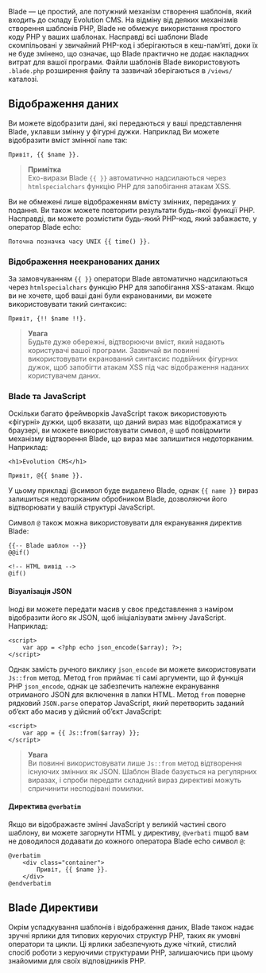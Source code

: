 Blade — це простий, але потужний механізм створення шаблонів, який входить до складу Evolution CMS. На відміну від деяких механізмів створення шаблонів PHP, Blade не обмежує використання простого коду PHP у ваших шаблонах. Насправді всі шаблони Blade скомпільовані у звичайний PHP-код і зберігаються в кеш-пам’яті, доки їх не буде змінено, що означає, що Blade практично не додає накладних витрат для вашої програми. Файли шаблонів Blade використовують `.blade.php` розширення файлу та зазвичай зберігаються в `/views/` каталозі.

## Відображення даних

Ви можете відобразити дані, які передаються у ваші представлення Blade, уклавши змінну у фігурні дужки. Наприклад Ви можете відобразити вміст змінної `name` так:

```blade
Привіт, {{ $name }}.
```

> **Примітка**  
> Ехо-вирази Blade `{{ }}` автоматично надсилаються через `htmlspecialchars` функцію PHP для запобігання атакам XSS.

Ви не обмежені лише відображенням вмісту змінних, переданих у подання. Ви також можете повторити результати будь-якої функції PHP. Насправді, ви можете розмістити будь-який PHP-код, який забажаєте, у оператор Blade echo:

```blade
Поточна позначка часу UNIX {{ time() }}.
```

### Відображення неекранованих даних

За замовчуванням `{{ }}` оператори Blade автоматично надсилаються через `htmlspecialchars` функцію PHP для запобігання XSS-атакам. Якщо ви не хочете, щоб ваші дані були екранованими, ви можете використовувати такий синтаксис:

```blade
Привіт, {!! $name !!}.
```

> **Увага**  
> Будьте дуже обережні, відтворюючи вміст, який надають користувачі вашої програми. Зазвичай ви повинні використовувати екранований синтаксис подвійних фігурних дужок, щоб запобігти атакам XSS під час відображення наданих користувачем даних.

### Blade та JavaScript

Оскільки багато фреймворків JavaScript також використовують «фігурні» дужки, щоб вказати, що даний вираз має відображатися у браузері, ви можете використовувати символ, `@` щоб повідомити механізму відтворення Blade, що вираз має залишитися недоторканим. Наприклад:

```blade
<h1>Evolution CMS</h1>

Привіт, @{{ $name }}.
```

У цьому прикладі @символ буде видалено Blade, однак `{{ name }}` вираз залишиться недоторканим обробником Blade, дозволяючи його відтворювати у вашій структурі JavaScript.

Символ `@` також можна використовувати для екранування директив Blade:

```blade
{{-- Blade шаблон --}}
@@if()

<!-- HTML вивід -->
@if()
```

#### Візуалізація JSON

Іноді ви можете передати масив у своє представлення з наміром відобразити його як JSON, щоб ініціалізувати змінну JavaScript. Наприклад:

```blade
<script>
    var app = <?php echo json_encode($array); ?>;
</script>
```

Однак замість ручного виклику `json_encode` ви можете використовувати `Js::from` метод. Метод `from` приймає ті самі аргументи, що й функція PHP `json_encode`, однак це забезпечить належне екранування отриманого JSON для включення в лапки HTML. Метод `from` поверне рядковий `JSON.parse` оператор JavaScript, який перетворить заданий об’єкт або масив у дійсний об’єкт JavaScript:

```blade
<script>
    var app = {{ Js::from($array) }};
</script>
```

> **Увага**  
> Ви повинні використовувати лише `Js::from` метод відтворення існуючих змінних як JSON. Шаблон Blade базується на регулярних виразах, і спроби передати складний вираз директиві можуть спричинити несподівані помилки.

#### Директива `@verbatim`

Якщо ви відображаєте змінні JavaScript у великій частині свого шаблону, ви можете загорнути HTML у директиву, `@verbati` mщоб вам не доводилося додавати до кожного оператора Blade echo символ `@`:

```blade
@verbatim
    <div class="container">
        Привіт, {{ $name }}.
    </div>
@endverbatim
```

## Blade Директиви

Окрім успадкування шаблонів і відображення даних, Blade також надає зручні ярлики для типових керуючих структур PHP, таких як умовні оператори та цикли. Ці ярлики забезпечують дуже чіткий, стислий спосіб роботи з керуючими структурами PHP, залишаючись при цьому знайомими для своїх відповідників PHP.